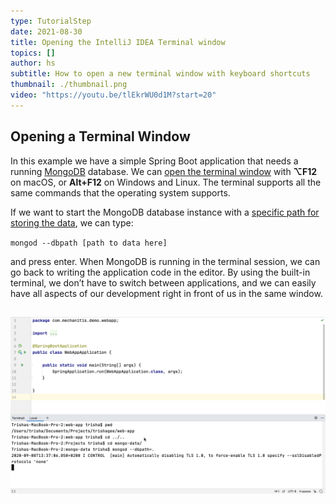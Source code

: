 ```yaml
---
type: TutorialStep
date: 2021-08-30
title: Opening the IntelliJ IDEA Terminal window
topics: []
author: hs
subtitle: How to open a new terminal window with keyboard shortcuts
thumbnail: ./thumbnail.png
video: "https://youtu.be/tlEkrWU0d1M?start=20"
---
```


## Opening a Terminal Window

In this example we have a simple Spring Boot application that needs a running [MongoDB](https://www.mongodb.com/) database. We can [open the terminal window](https://www.jetbrains.com/help/idea/terminal-emulator.html#open-terminal) with **⌥F12** on macOS, or **Alt+F12** on Windows and Linux. The terminal supports all the same commands that the operating system supports.

If we want to start the MongoDB database instance with a [specific path for storing the data](https://docs.mongodb.com/manual/tutorial/manage-mongodb-processes/#specify-a-data-directory), we can type:

`mongod --dbpath [path to data here]`

and press enter. When MongoDB is running in the terminal session, we can go back to writing the application code in the editor. By using the built-in terminal, we don’t have to switch between applications, and we can easily have all aspects of our development right in front of us in the same window.

## ![MongoDB Running in the Terminal](mongodb-running-in-terminal.png)

